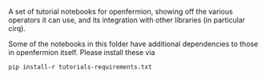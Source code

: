 A set of tutorial notebooks for openfermion, showing off the various operators it can use, and its integration with other libraries (in particular cirq).

Some of the notebooks in this folder have additional dependencies to those in openfermion itself. Please install these via

`pip install-r tutorials-requirements.txt`